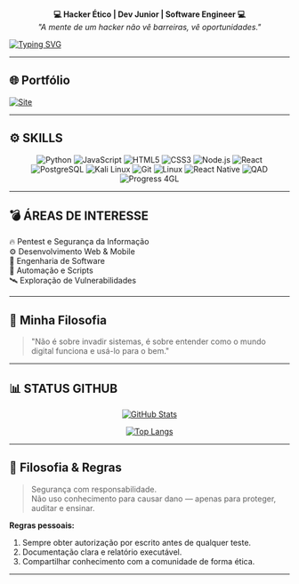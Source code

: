 <p align="center">
  <b>💻 Hacker Ético | Dev Junior | Software Engineer 💻</b><br>
  <i>"A mente de um hacker não vê barreiras, vê oportunidades."</i>
</p>

[![Typing SVG](https://readme-typing-svg.herokuapp.com?font=Fira+Code&size=22&pause=1000&color=00FFE1&center=true&vCenter=true&width=500&lines=BEM-VINDO+AO+MEU+GITHUB;OLÁ%2C+Me+chamo+Victor+Hugo;DEVELOPER+JUNIOR+%F0%9F%91%A8%E2%80%8D%F0%9F%92%BB;HACKER+ÉTICO🛡️;CURSANDO+ENGENHARIA+DE+SOFTWARE;VALEU+POR+VISITAR+MEU+GITHUB+%F0%9F%91%8D)](https://git.io/typing-svg)


---

## 🌐 Portfólio

[![Site](https://img.shields.io/badge/🌎_ACESSE_MEU_SITE-000000?style=for-the-badge&logo=google-chrome&logoColor=00FFE1)](https://victormattos564-port-7v47.bolt.host)

---

## ⚙️ SKILLS

<div align="center">

![Python](https://img.shields.io/badge/-Python-000?style=for-the-badge&logo=python&logoColor=00FFE1)
![JavaScript](https://img.shields.io/badge/-JavaScript-000?style=for-the-badge&logo=javascript&logoColor=F7DF1E)
![HTML5](https://img.shields.io/badge/-HTML5-000?style=for-the-badge&logo=html5&logoColor=E34F26)
![CSS3](https://img.shields.io/badge/-CSS3-000?style=for-the-badge&logo=css3&logoColor=1572B6)
![Node.js](https://img.shields.io/badge/-Node.js-000?style=for-the-badge&logo=node.js&logoColor=00FFE1)
![React](https://img.shields.io/badge/-React-000?style=for-the-badge&logo=react&logoColor=61DAFB)
![PostgreSQL](https://img.shields.io/badge/-PostgreSQL-000?style=for-the-badge&logo=postgresql&logoColor=00FFE1)
![Kali Linux](https://img.shields.io/badge/-Kali_Linux-000?style=for-the-badge&logo=kali-linux&logoColor=blue)
![Git](https://img.shields.io/badge/-Git-000?style=for-the-badge&logo=git&logoColor=F05032)
![Linux](https://img.shields.io/badge/-Linux-000?style=for-the-badge&logo=linux&logoColor=white)
![React Native](https://img.shields.io/badge/-React_Native-000?style=for-the-badge&logo=react&logoColor=00FFE1)
![QAD](https://img.shields.io/badge/-QAD-000?style=for-the-badge&logoColor=white)
![Progress 4GL](https://img.shields.io/badge/-Progress_4GL-000?style=for-the-badge&logoColor=white)

</div>

---

## 💣 ÁREAS DE INTERESSE

🔥 Pentest e Segurança da Informação  
⚙️ Desenvolvimento Web & Mobile  
🧠 Engenharia de Software  
🤖 Automação e Scripts  
🛰️ Exploração de Vulnerabilidades  

---

## 🧠 Minha Filosofia

> "Não é sobre invadir sistemas, é sobre entender como o mundo digital funciona e usá-lo para o bem."

---

## 📊 STATUS GITHUB

<div align="center">
  
[![GitHub Stats](https://github-readme-stats.vercel.app/api?username=victormattos564&show_icons=true&count_private=true&hide_title=true&theme=radical)](https://github.com/anuraghazra/github-readme-stats)

[![Top Langs](https://github-readme-stats.vercel.app/api/top-langs/?username=victormattos564&layout=compact&theme=radical)](https://github.com/anuraghazra/github-readme-stats)

</div>

---

## 🧾 Filosofia & Regras
> Segurança com responsabilidade.  
> Não uso conhecimento para causar dano — apenas para proteger, auditar e ensinar.

**Regras pessoais:**
1. Sempre obter autorização por escrito antes de qualquer teste.  
2. Documentação clara e relatório executável.  
3. Compartilhar conhecimento com a comunidade de forma ética.

---
